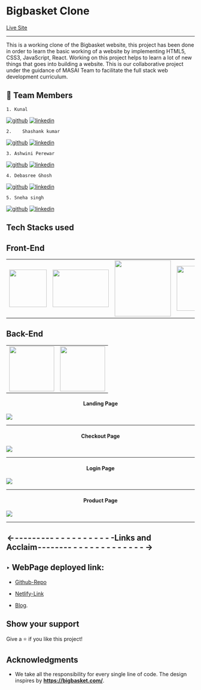 <h1>Bigbasket Clone</h1> 
<a href="https://bigbasketclonemasai.netlify.app/">Live Site</a>
<hr>
<p>This is a working clone of the Bigbasket website, this project has been done in order to learn the basic working of a website by implementing HTML5, CSS3, JavaScript, React. Working on this project helps to learn a lot of new things that goes into building a website. This is our collaborative project under the guidance of MASAI Team to facilitate the full stack web development curriculum.</p>


## 🔗 Team Members

    1. Kunal
[![github](https://img.shields.io/badge/my_github-000?style=for-the-badge&logo=ko-fi&logoColor=white)](https://github.com/kunalpratapsinghh)
[![linkedin](https://img.shields.io/badge/linkedin-0A66C2?style=for-the-badge&logo=linkedin&logoColor=white)](https://www.linkedin.com/in/kunal-singh-601342230/)
    
    2.    Shashank kumar
[![github](https://img.shields.io/badge/my_github-000?style=for-the-badge&logo=ko-fi&logoColor=white)](https://github.com/shashankkumarP)
[![linkedin](https://img.shields.io/badge/linkedin-0A66C2?style=for-the-badge&logo=linkedin&logoColor=white)](https://www.linkedin.com/in/shashank-kumar-83008122b/)
    
    3. Ashwini Perewar
[![github](https://img.shields.io/badge/my_github-000?style=for-the-badge&logo=ko-fi&logoColor=white)](https://github.com/AshwiniPerewar)
[![linkedin](https://img.shields.io/badge/linkedin-0A66C2?style=for-the-badge&logo=linkedin&logoColor=white)](https://www.linkedin.com)

    4. Debasree Ghosh

[![github](https://img.shields.io/badge/my_github-000?style=for-the-badge&logo=ko-fi&logoColor=white)](https://github.com/Debasree-3031999)
[![linkedin](https://img.shields.io/badge/linkedin-0A66C2?style=for-the-badge&logo=linkedin&logoColor=white)](linkedin-link)

    5. Sneha singh

[![github](https://img.shields.io/badge/my_github-000?style=for-the-badge&logo=ko-fi&logoColor=white)](https://github.com/Sneha052022)
[![linkedin](https://img.shields.io/badge/linkedin-0A66C2?style=for-the-badge&logo=linkedin&logoColor=white)](linkedin-link)



## Tech Stacks used
 ## Front-End  
<table  align=center>
  <tr>
    <td align=center> <img src="https://upload.wikimedia.org/wikipedia/commons/thumb/a/a7/React-icon.svg/1280px-React-icon.svg.png" height=100></td>
    <td align=center> <img src="https://upload.wikimedia.org/wikipedia/commons/4/49/Redux.png"  height=100   width=150 ></td>
    <td align=center>  <img src="https://cdn-icons-png.flaticon.com/512/174/174854.png"  width=150 ></td>
    <td align=center> <img src="https://cdn.iconscout.com/icon/free/png-256/javascript-2038874-1720087.png"  width=120  ></td>

  </tr>
</table>

 ## Back-End
 
<table  align=center>
  <tr>
    <td align=center> <img src="https://www.pngitem.com/pimgs/m/385-3850320_png-transparent-mongodb-icon-mongodb-logo-png-download.png"  width=120  ></td>
    <td align=center> <img src="https://upload.wikimedia.org/wikipedia/commons/thumb/d/d9/Node.js_logo.svg/1280px-Node.js_logo.svg.png"  width=120  ></td> 
  </tr>
  </table>






<h4 align='center' >Landing Page</h4>

<img src="https://user-images.githubusercontent.com/101600585/193629348-fc71d2d0-dd2b-43e9-b6bb-8a5758b68894.png"/> 
<hr>
<h4 align='center'>Checkout Page</h4>
<img src="https://user-images.githubusercontent.com/101600585/193629538-a0338e96-1f8a-4ee6-a302-68bb7b3358eb.png"/><hr>
<h4 align='center' >Login Page</h4>
<img src="https://user-images.githubusercontent.com/101600585/193629450-c0bcb232-fa19-4076-9a6a-45c08479cf07.png"/><hr>
<h4 align='center' >Product Page</h4>
<img src="https://user-images.githubusercontent.com/101600585/193631319-61a68dbb-56b6-42f0-8efe-c3b272098f61.png"/><hr>

##  <- - - - - - -  - - - - - - - - - - - - - -Links and Acclaim - - - - - - - - - - - - - - - - - - - - - ->

## ‣ WebPage deployed link:

- [Github-Repo](https://github.com/kunalpratapsinghh/sophisticated-legs-486)

- [Netlify-Link](https://bigbasketclonemasai.netlify.app/) 

- [Blog](give-link-here). 

 
 ## Show your support

Give a ⭐️ if you like this project!

## Acknowledgments

- We take all the responsibility for every single line of code. The design inspires by **https://bigbasket.com/**.
